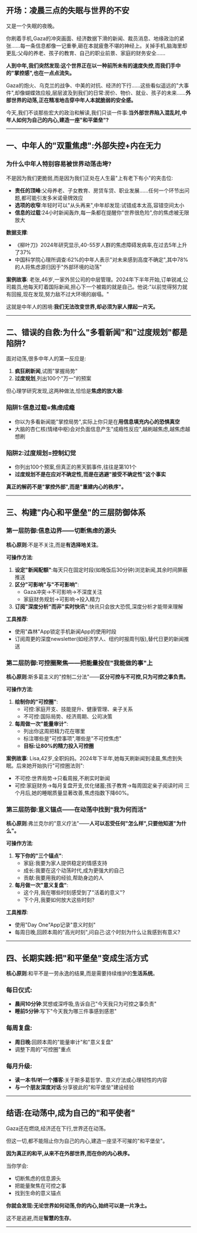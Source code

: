 ## 开场：凌晨三点的失眠与世界的不安

又是一个失眠的夜晚。

你刷着手机,Gaza的冲突画面、经济数据下滑的新闻、裁员消息、地缘政治的紧张……每一条信息都像一记重拳,砸在本就疲惫不堪的神经上。关掉手机,脑海里却更乱:父母的养老、孩子的教育、自己的职业前景、家庭的财务安全……

**人到中年,我们突然发现:这个世界正在以一种前所未有的速度失控,而我们手中的"掌控感",也在一点点流失。**

Gaza的炮火、乌克兰的战争、中美的对抗、经济的下行……这些看似遥远的"大事件",却像蝴蝶效应般,层层波及到我们的日常:房价、物价、就业、孩子的未来……**外部世界的动荡,正在精准地击穿中年人本就脆弱的安全感。**

今天,我们不谈那些宏大的政治和解读,我们只谈一件事:**当外部世界陷入混乱时,中年人如何为自己的内心,建造一座"和平堡垒"?**

***

## 一、中年人的"双重焦虑":外部失控+内在无力

### 为什么中年人特别容易被世界动荡击垮?

不是因为我们更脆弱,而是因为我们正处在人生最"上有老下有小"的夹击位:

- **责任的顶峰**:父母养老、子女教育、房贷车贷、职业发展……任何一个环节出问题,都可能引发多米诺骨牌效应
- **选项的收窄**:年轻时可以"从头再来",中年却发现:试错成本太高,容错空间太小
- **信息的过载**:24小时新闻轰炸,每一条都在提醒你"世界很危险",你的焦虑被无限放大

**数据支撑**:

- 《柳叶刀》2024年研究显示,40-55岁人群的焦虑障碍发病率,在过去5年上升了37%
- 中国科学院心理所调查:62%的中年人表示"对未来感到高度不确定",其中78%的人将焦虑源归因于"外部环境的动荡"

**案例故事**:
老张,46岁,一家外贸公司的中层管理。2024年下半年开始,订单锐减,公司裁员,他每天盯着国际新闻,担心下一个被裁的就是自己。他说:"以前觉得努力就有回报,现在发现,努力敌不过大环境的崩塌。"

这就是中年人的困境:**我们无法改变世界,却必须为家人撑起一片天。**

***

## 二、错误的自救:为什么"多看新闻"和"过度规划"都是陷阱?

面对动荡,很多中年人的第一反应是:

1. **疯狂刷新闻**,试图"掌握局势"
2. **过度规划**,列出100个"万一"的预案

但心理学研究发现,这两种做法,恰恰是**焦虑的放大器**:

### 陷阱1:信息过载=焦虑成瘾

- 你以为多看新闻能"掌控局势",实际上你只是在**用信息填充内心的恐惧真空**
- 大脑的杏仁核(情绪中枢)会对负面信息产生"成瘾性反应",越刷越焦虑,越焦虑越想刷


### 陷阱2:过度规划=控制幻觉

- 你列出100个预案,但真正的黑天鹅事件,往往是第101个
- **过度规划不是在应对不确定性,而是在逃避"接受不确定性"这个事实**

**真正的解药不是"掌控外部",而是"重建内心的秩序"。**

***

## 三、构建"内心和平堡垒"的三层防御体系

### 第一层防御:信息边界——切断焦虑的源头

**核心原则**:不是不关注,而是**有选择地关注**。

**可操作方法**:

1. **设定"新闻配额"**:每天只在固定时段(如晚饭后30分钟)浏览新闻,其余时间屏蔽推送
2. **区分"可影响"与"不可影响"**:
    - Gaza冲突→不可影响→不深度关注
    - 家庭财务规划→可影响→投入精力
3. **订阅"深度分析"而非"实时快讯"**:快讯只会放大恐慌,深度分析才能带来理解

**工具推荐**:

- 使用"森林"App锁定手机新闻App的使用时段
- 订阅周更的深度newsletter(如经济学人、纽约时报周刊版),替代日更的新闻推送


### 第二层防御:可控圈聚焦——把能量投在"我能做的事"上

**核心原则**:斯多葛主义的"控制二分法"——**区分可控与不可控,只为可控之事负责。**

**可操作方法**:

1. **绘制你的"可控圈"**:
    - 可控:家庭开支、技能提升、健康管理、亲子关系
    - 不可控:国际局势、经济周期、公司决策
2. **每周做一次"能量审计"**:
    - 列出你这周把精力花在哪里
    - 标注哪些是"可控事项",哪些是"不可控焦虑"
    - **目标:让80%的精力投入可控圈**

**案例故事**:
Lisa,42岁,全职妈妈。2024年下半年,她每天刷新闻到凌晨,焦虑到失眠。后来她开始执行"可控圈法则":

- 不可控:世界局势→只看周报,不刷实时新闻
- 可控:家庭财务→每月复盘开支,优化储蓄;孩子教育→每周固定亲子阅读时间
三个月后,她的睡眠质量显著改善,焦虑指数下降60%。


### 第三层防御:意义锚点——在动荡中找到"我为何而活"

**核心原则**:弗兰克尔的"意义疗法"——**人可以忍受任何"怎么样",只要他知道"为什么"。**

**可操作方法**:

1. **写下你的"三个锚点"**:
    - 家庭:我要为家人提供稳定的情感支持
    - 成长:我要在这个动荡时代,成为更强大的自己
    - 贡献:我要用我的经验,帮助身边的人
2. **每月做一次"意义复盘"**:
    - 这个月,我在哪些时刻感受到了"活着的意义"?
    - 下个月,我要如何放大这些时刻?

**工具推荐**:

- 使用"Day One"App记录"意义时刻"
- 每周日晚,回顾本周的"高光时刻",问自己:这个时刻为什么让我感到有意义?

***

## 四、长期实践:把"和平堡垒"变成生活方式

**核心原则**:和平不是一劳永逸的结果,而是需要持续维护的**生活系统**。

### 每日仪式:

- **晨间10分钟**:冥想或深呼吸,告诉自己"今天我只为可控之事负责"
- **睡前5分钟**:写下"今天我为哪三件事感到感恩"


### 每周复盘:

- **周日晚**:回顾本周的"能量审计"和"意义复盘"
- 调整下周的"可控圈"重点


### 每月升级:

- **读一本书/听一个播客**:关于斯多葛哲学、意义疗法或心理韧性的内容
- **与一个朋友深度对话**:分享彼此的"和平堡垒"建设经验

***

## 结语:在动荡中,成为自己的"和平使者"

Gaza还在燃烧,经济还在下行,世界还在动荡。

但这一切,都不能阻止你为自己的内心,建造一座坚不可摧的"和平堡垒"。

**因为真正的和平,从来不在外部世界,而在你的内心秩序。**

当你学会:

- 切断焦虑的信息源头
- 把能量聚焦在可控之事
- 找到生命的意义锚点

**你就会发现:无论世界如何动荡,你的内心,始终可以是一片净土。**

这不是逃避,而是**智慧的生存**。

***

